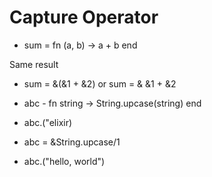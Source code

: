 # Capture Operator

- sum = fn (a, b) -> a + b end

Same result

- sum = &(&1 + &2) or sum = & &1 + &2

- abc - fn string -> String.upcase(string) end
- abc.("elixir)

- abc = &String.upcase/1
- abc.("hello, world")